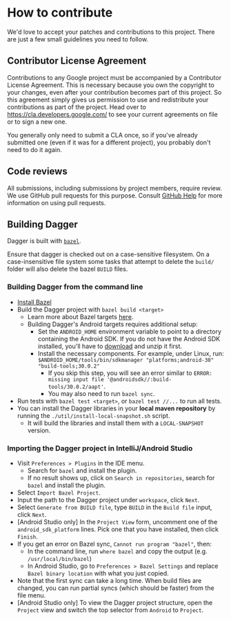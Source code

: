 # How to contribute

We'd love to accept your patches and contributions to this project. There are
just a few small guidelines you need to follow.

## Contributor License Agreement

Contributions to any Google project must be accompanied by a Contributor License
Agreement. This is necessary because you own the copyright to your changes, even
after your contribution becomes part of this project. So this agreement simply
gives us permission to use and redistribute your contributions as part of the
project. Head over to <https://cla.developers.google.com/> to see your current
agreements on file or to sign a new one.

You generally only need to submit a CLA once, so if you've already submitted one
(even if it was for a different project), you probably don't need to do it
again.

## Code reviews

All submissions, including submissions by project members, require review. We
use GitHub pull requests for this purpose. Consult [GitHub Help] for more
information on using pull requests.

[GitHub Help]: https://help.github.com/articles/about-pull-requests/

## Building Dagger

Dagger is built with [`bazel`](https://bazel.build).

Ensure that dagger is checked out on a case-sensitive filesystem. On a case-insensitive file system some tasks that attempt to delete the `build/` folder will also delete the bazel `BUILD` files.

### Building Dagger from the command line

*   [Install Bazel](https://docs.bazel.build/versions/master/install.html)
*   Build the Dagger project with `bazel build <target>`
    *   Learn more about Bazel targets [here][bazel targets].
    *   Building Dagger's Android targets requires additional setup:
        *   Set the `ANDROID_HOME` environment variable to point to a directory
            containing the Android SDK. If you do not have the Android SDK
            installed, you'll have to
            [download](https://developer.android.com/studio#command-tools)
            and unzip it first.
        *   Install the necessary components. For example, under Linux, run:
            `$ANDROID_HOME/tools/bin/sdkmanager "platforms;android-30" "build-tools;30.0.2"`
            *   If you skip this step, you will see an error similar to
                `ERROR: missing input file '@androidsdk//:build-tools/30.0.2/aapt'`.
            *   You may also need to run `bazel sync`.
*   Run tests with `bazel test <target>`, or `bazel test //...` to run all
    tests.
*   You can install the Dagger libraries in your **local maven repository** by
    running the `./util/install-local-snapshot.sh` script.
    *   It will build the libraries and install them with a `LOCAL-SNAPSHOT`
        version.

[bazel targets]: https://docs.bazel.build/versions/master/build-ref.html

### Importing the Dagger project in IntelliJ/Android Studio

*   Visit `Preferences > Plugins` in the IDE menu.
    *   Search for `bazel` and install the plugin.
    *   If no result shows up, click on `Search in repositories`, search for
        `bazel` and install the plugin.
*   Select `Import Bazel Project`.
*   Input the path to the Dagger project under `workspace`, click `Next`.
*   Select `Generate from BUILD file`, type `BUILD` in the `Build file` input,
    click `Next`.
*   [Android Studio only] In the `Project View` form, uncomment one of the
    `android_sdk_platform` lines. Pick one that you have installed, then click
    `Finish`.
*   If you get an error on Bazel sync, `Cannot run program "bazel"`, then:
    *   In the command line, run `where bazel` and copy the output  (e.g.
        `/usr/local/bin/bazel`)
    *   In Android Studio, go to `Preferences > Bazel Settings` and replace
        `Bazel binary location` with what you just copied.
*   Note that the first sync can take a long time. When build files are changed,
    you can run partial syncs (which should be faster) from the file menu.
*   [Android Studio only] To view the Dagger project structure, open the
    `Project` view and switch the top selector from `Android` to `Project`.

